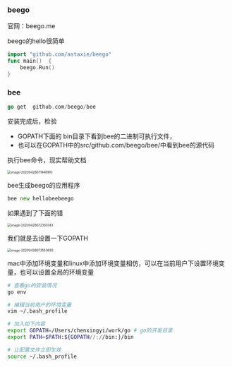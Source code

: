 ### beego

官网：beego.me

beego的hello很简单

```go
import "github.com/astaxie/beego"
func main()  {
	beego.Run()
}
```



### bee

```go
go get 	github.com/beego/bee
```

安装完成后，检验

* GOPATH下面的 bin目录下看到bee的二进制可执行文件，
* 也可以在GOPATH中的src/github.com/beego/bee/中看到bee的源代码

执行bee命令，现实帮助文档

<img src="/Users/dxm/Library/Application Support/typora-user-images/image-20200428071946910.png" alt="image-20200428071946910" style="zoom:50%;" />

bee生成beego的应用程序

```go
bee new hellobeebeego
```

如果遇到了下面的错

<img src="/Users/dxm/Library/Application Support/typora-user-images/image-20200428072350743.png" alt="image-20200428072350743" style="zoom:50%;" />

我们就是去设置一下GOPATH

<img src="/Users/dxm/Library/Application Support/typora-user-images/image-20200428073553693.png" alt="image-20200428073553693" style="zoom:50%;" />



mac中添加环境变量和linux中添加环境变量相仿，可以在当前用户下设置环境变量，也可以设置全局的环境变量

```bash
# 查看go的安装情况
go env

# 编辑当前用户的环境变量
vim ~/.bash_profile

# 加入如下内容
export GOPATH=/Users/chenxingyi/work/go	# go的开发目录
export PATH=$PATH:${GOPATH//://bin:}/bin

# 让配置文件立即生效
source ~/.bash_profile
```

















